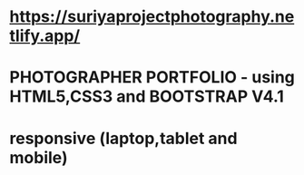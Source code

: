 # https://suriyaprojectphotography.netlify.app/
# PHOTOGRAPHER PORTFOLIO - using HTML5,CSS3 and BOOTSTRAP V4.1
# responsive (laptop,tablet and mobile)

